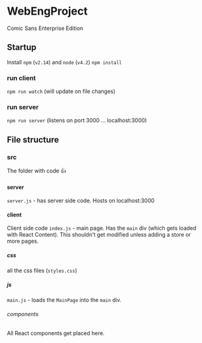 # WebEngProject
Comic Sans Enterprise Edition

## Startup
Install `npm` (`v2.14`) and `node` (`v4.2`)
`npm install`

### run client
`npm run watch` (will update on file changes)
### run server
`npm run server` (listens on port 3000 ... localhost:3000)

## File structure

### src
The folder with code :+1:

#### server
`server.js` - has server side code. Hosts on localhost:3000

#### client
Client side code
`index.js` - main page. Has the `main` div (which gets loaded with React Content). This shouldn't get modified unless adding a store or more pages.

##### css
all the css files (`styles.css`)

##### js
`main.js` - loads the `MainPage` into the `main` div.

###### components
All React components get placed here.
